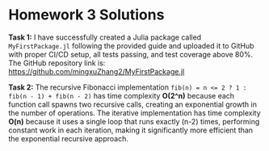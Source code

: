 # Homework 3 Solutions

**Task 1:** I have successfully created a Julia package called `MyFirstPackage.jl` following the provided guide and uploaded it to GitHub with proper CI/CD setup, all tests passing, and test coverage above 80%. The GitHub repository link is: https://github.com/mingxuZhang2/MyFirstPackage.jl

**Task 2:** The recursive Fibonacci implementation `fib(n) = n <= 2 ? 1 : fib(n - 1) + fib(n - 2)` has time complexity **O(2^n)** because each function call spawns two recursive calls, creating an exponential growth in the number of operations. The iterative implementation has time complexity **O(n)** because it uses a single loop that runs exactly (n-2) times, performing constant work in each iteration, making it significantly more efficient than the exponential recursive approach.
